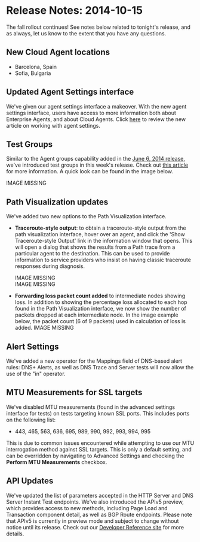 # Release Notes: 2014-10-15

The fall rollout continues! See notes below related to tonight's release, and as always, let us know to the extent that you have any questions.

## New Cloud Agent locations

* Barcelona, Spain
* Sofia, Bulgaria

## Updated Agent Settings interface

We've given our agent settings interface a makeover.  With the new agent settings interface, users have access to more information both about Enterprise Agents, and about Cloud Agents.  Click [here](https://success.thousandeyes.com/ViewArticle?articleIdParam=kA0E0000000CmmsKAC) to review the new article on working with agent settings.

## Test Groups

Similar to the Agent groups capability added in the [June 6, 2014 release](https://success.thousandeyes.com/ViewArticle?articleIdParam=kA0E0000000CmloKAC), we've introduced test groups in this week's release.  Check out [this article](https://success.thousandeyes.com/ViewArticle?articleIdParam=kA0E0000000CmmfKAC) for more information.  A quick look can be found in the image below.

IMAGE MISSING

## Path Visualization updates

We've added two new options to the Path Visualization interface.

* **Traceroute-style output**: to obtain a traceroute-style output from the path visualization interface, hover over an agent, and click the 'Show Traceroute-style Output' link in the information window that opens.  This will open a dialog that shows the results from a Path trace from a particular agent to the destination.  This can be used to provide information to service providers who insist on having classic traceroute responses during diagnosis.

  IMAGE MISSING  
  IMAGE MISSING

* **Forwarding loss packet count added** to intermediate nodes showing loss.  In addition to showing the percentage loss allocated to each hop found in the Path Visualization interface, we now show the number of packets dropped at each intermediate node.  In the image example below, the packet count \(6 of 9 packets\) used in calculation of loss is added. IMAGE MISSING

## Alert Settings

We've added a new operator for the Mappings field of DNS-based alert rules: DNS+ Alerts, as well as DNS Trace and Server tests will now allow the use of the "in" operator.

## MTU Measurements for SSL targets

We've disabled MTU measurements \(found in the advanced settings interface for tests\) on tests targeting known SSL ports.  This includes ports on the following list:

* 443, 465, 563, 636, 695, 989, 990, 992, 993, 994, 995

This is due to common issues encountered while attempting to use our MTU interrogation method against SSL targets.  This is only a default setting, and can be overridden by navigating to Advanced Settings and checking the **Perform MTU Measurements** checkbox.

## API Updates

We've updated the list of parameters accepted in the HTTP Server and DNS Server Instant Test endpoints.  We've also introduced the APIv5 preview, which provides access to new methods, including Page Load and Transaction component detail, as well as BGP Route endpoints.  Please note that APIv5 is currently in preview mode and subject to change without notice until its release.  Check out our [Developer Reference site](http://developer.thousandeyes.com/) for more details.

